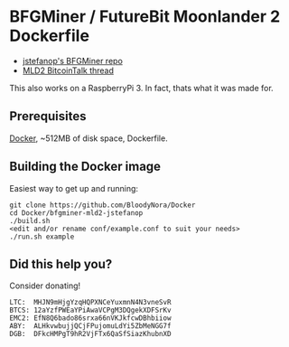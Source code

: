 # BFGMiner / FutureBit Moonlander 2 Dockerfile

* [jstefanop's BFGMiner repo](https://github.com/jstefanop/bfgminer)
* [MLD2 BitcoinTalk thread](https://bitcointalk.org/index.php?topic=2420357.msg24766858#msg24766858)


This also works on a RaspberryPi 3. In fact, thats what it was made for.

## Prerequisites

[Docker](https://docs.docker.com/), ~512MB of disk space, Dockerfile.


## Building the Docker image

Easiest way to get up and running:

```
git clone https://github.com/BloodyNora/Docker
cd Docker/bfgminer-mld2-jstefanop
./build.sh
<edit and/or rename conf/example.conf to suit your needs>
./run.sh example
```

## Did this help you? 

Consider donating!

```
LTC:  MHJN9mHjgYzqHQPXNCeYuxmnN4N3vneSvR
BTCS: 12aYzfPWEaYPiAwaVCPgM3DQgekXDFSrKv
EMC2: EfN8Q6bado86srxa66nVKJkfcwDBhbiiow
ABY:  ALHkvwbujjQCjFPujomuLdYi5ZbMeNGG7f
DGB:  DFkcHMPgT9hR2VjFTx6QaSfSiazKhubnXD
```
